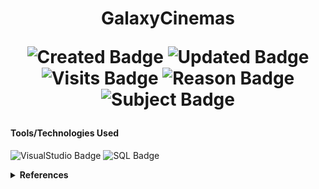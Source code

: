  <h1 align="center"> GalaxyCinemas
 
 

 ![Created Badge](https://badges.pufler.dev/created/sumaiyakawsar/GalaxyCinemas?&style=plastic&color=black&labelColor=1AEE0B) ![Updated Badge](https://badges.pufler.dev/updated/sumaiyakawsar/GalaxyCinemas?&style=plastic&color=black&labelColor=0004FF) ![Visits Badge](https://badges.pufler.dev/visits/sumaiyakawsar/GalaxyCinemas?&style=plastic&color=black&labelColor=BF3F41) ![Reason Badge](https://img.shields.io/badge/University_Assignment-Individual-red?style=plastic) ![Subject Badge](https://img.shields.io/badge/Subject-Visual_Basic._Net-purple?style=plastic&labelColor=000000) 

</h1>


#### Tools/Technologies Used
![VisualStudio Badge](https://img.shields.io/badge/-Visual_Studio-5C2D91?style=flat&labelColor=black&logo=VisualStudio&logoColor=5C2D91) ![SQL Badge](https://img.shields.io/badge/-SQL-4479A1?style=flat&labelColor=black&logo=MySQL&logoColor=4479A1) 



<details>
<summary><b>References</b></summary>

| Name                        | Repository Link                |
| ----------------------------| ---------------------------    |
| _Profile Badges_            | https://www.shields.io/        |
| _Years & Repos Counter_     | https://pufler.dev/git-badges/ |

</details>
